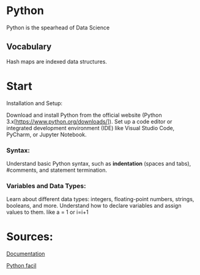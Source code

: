 # Python
Python is the spearhead of Data Science


## Vocabulary 
Hash maps are indexed data structures.


# Start 
Installation and Setup:

Download and install Python from the official website (Python 3.x[https://www.python.org/downloads/]).
Set up a code editor or integrated development environment (IDE) like Visual Studio Code, PyCharm, or Jupyter Notebook.
### Syntax:
Understand basic Python syntax, such as **indentation** (spaces and tabs), #comments, and statement termination.

### Variables and Data Types:
Learn about different data types: 
integers, 
floating-point numbers, 
strings, 
booleans, and more.
Understand how to declare variables and assign values to them. like a = 1 or i=i+1 





# Sources: 

 [Documentation](https://docs.python.org/fr/3/tutorial/index.html)

[Python facil](https://python.developpez.com/tutoriels/apprendre-programmation-python/notions-avancees/?page=classe)
